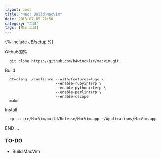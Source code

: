 ```yaml
---
layout: post
title: "Mac: Build MacVim"
date: 2013-07-05 20:50
category: "工具"
tags: [Mac 工具]
---
```


{% include JB/setup %}


Github源码

      git clone https://github.com/b4winckler/macvim.git

Build

      CC=clang ./configure --with-features=huge \
                           --enable-rubyinterp \
                           --enable-pythoninterp \
                           --enable-perlinterp \
                           --enable-cscope
      make

Install

      cp -a src/MacVim/build/Release/MacVim.app ~/Applications/MacVim.app

END ...

### TO-DO
+ Build MacVim 
